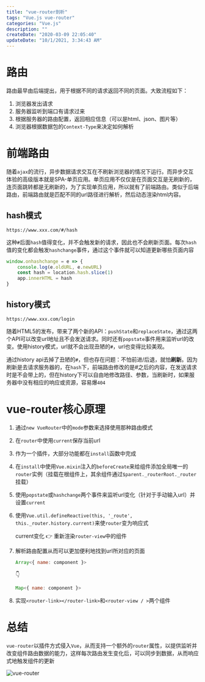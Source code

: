 ```yaml
---
title: "vue-router剖析"
tags: "Vue.js vue-router"
categories: "Vue.js"
description: ""
createDate: "2020-03-09 22:05:40"
updateDate: "10/1/2021, 3:34:43 AM"
---
```



# 路由

路由最早由后端提出，用于根据不同的请求返回不同的页面。大致流程如下：

1. 浏览器发出请求
2. 服务器监听到端口有请求过来
3. 根据服务器的路由配置，返回相应信息（可以是html、json、图片等）
4. 浏览器根据数据包的`Context-Type`来决定如何解析

# 前端路由

随着`ajax`的流行，异步数据请求交互在不刷新浏览器的情况下运行。而异步交互体验的高级版本就是SPA-单页应用。单页应用不仅仅是在页面交互是无刷新的，连页面跳转都是无刷新的，为了实现单页应用，所以就有了前端路由。类似于后端路由，前端路由就是匹配不同的url路径进行解析，然后动态渲染html内容。

## hash模式

`https://www.xxx.com/#/hash`

这种`#`后面`hash`值得变化，并不会触发新的请求，因此也不会刷新页面。每次`hash`值的变化都会触发`hashchange`事件，通过这个事件就可以知道更新哪些页面内容

```js
window.onhashchange = e => {
    console.log(e.oldURL, e.newURL)
    const hash = location.hash.slice(1)
    app.innerHTML = hash
}
```

## history模式

`https://www.xxx.com/login`

随着HTML5的发布，带来了两个新的API：`pushState`和`replaceState`，通过这两个API可以改变url地址且不会发送请求。同时还有`popstate`事件用来监听url的改变。使用history模式，url就不会出现丑陋的`#`，url也变得比较美观。

通过history api去掉了丑陋的`#`，但也存在问题：不怕前进/后退，就怕**刷新**。因为刷新是去请求服务器的，在`hash`下，前端路由修改的是#之后的内容，在发送请求时是不会带上的，但在history下可以自由地修改路径、参数，当刷新时，如果服务器中没有相应的响应或资源，容易爆`404`

# vue-router核心原理

1. 通过`new VueRouter`中的`mode`参数来选择使用那种路由模式

2. 在`router`中使用`current`保存当前url

3. 作为一个插件，大部分功能都在`install`函数中完成

4. 在`install`中使用`Vue.mixin`注入的`beforeCreate`来给组件添加全局唯一的`router`实例（挂载在根组件上，其余组件通过`$parent._routerRoot._router`挂载）

5. 使用`popstate`或`hashchange`两个事件来监听url变化（针对于手动输入url）并设置`current`

6. 使用`Vue.util.defineReactive(this, '_route', this._router.history.current)`来使`router`变为响应式

   current变化	👉	重新渲染`router-view`中的组件 

7. 解析路由配置从而可以更加便利地找到url所对应的页面

   ```js
   Array<{ name: component }>
   ```

   👇

   ```js
   Map<{ name: component }>
   ```

8. 实现`<router-link></router-link>`和`<router-view / >`两个组件

# 总结

`vue-router`以插件方式侵入`Vue`，从而支持一个额外的`router`属性，以提供监听并改变组件路由数据的能力，这样每次路由发生变化后，可以同步到数据，从而响应式地触发组件的更新

![vue-router](https://mrrsblog.oss-cn-shanghai.aliyuncs.com/vue-router.png)
